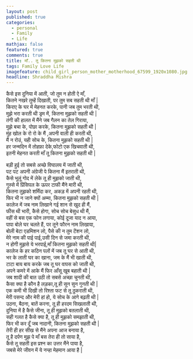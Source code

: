 ```yaml
---
layout: post
published: true
categories:
  - personal
  - Family
  - Life
mathjax: false
featured: true
comments: true
title: माँ.. तू कितना मुझको सहती थी
tags: Family Love Life
imagefeature: child_girl_person_mother_motherhood_67599_1920x1080.jpg
headline: Shraddha Mishra
---
```




कैसे इस दुनिया में आती, जो तुम न होती ऐ माँ,  
कितने नखरे तुम्हें दिखाती, पर तुम सब सहती थी माँ |  
किराए के घर में मेहनत करके, पानी जब तुम भरती थी,  
मुझे भरा करती थी ड्रम में, कितना मुझको सहती थी |  
तंगी की हालत में मैंने जब गैलन का तेल गिराया,  
मुझे बचा के, पोछा करके, कितना मुझको सहती थी |  
मुंह खोल के रो रो के मैं ,अपनी वाली ही करती थी,  
मैं न रोउं, यही सोच के, कितना मुझको सहती थी |  
हर जन्मदिन में तोहफ़ा देके,फोटो एक खिचवाती थी,   
इतनी मेहनत करती माँ तू कितना मुझको सहती थी |  
  
बड़ी हुई तो सबसे अच्छे विघालय में जाती थी,   
पट पट अपनी अंग्रेजी पे कितना मैं इतराती थी,   
कैसे भूलूं गोद में लेके तू ही मुझको जाती थी,   
गुस्से में प्रिंसिपल के ऊपर टाफी मैंने मारी थी,   
कितना तुझको शर्मिंदा कर, अकड़ में अपनी रहती थी,   
फिर भी न जाने क्यों अम्मा, कितना मुझको सहती थी |  
कालेज में जब नाम लिखाने गई शान से खुद ही मैं,   
फीस थी भारी, कैसे होगा, सोच सोच बेसुध थी मैं,   
वहीं से बस एक फोन लगाया, कोई दूजा याद न आया,   
पापा बोले घर चलते हैं, पर तूने फौरन नाम लिखाया,  
बोली बेटा एडमिशन लो, पैसे की न तुम टेंशन लो,   
मेरे नाम की पाई पाई,उसी दिन से जमा करती थी,    
न होगी मुझसे ये भरपाई,माँ कितना मुझको सहती थी|   
कालेज के हर कठिन पलों में जब तू घर से आती थी,   
भर के लाती घर का खाना, जम के मैं भी खाती थी,   
टाटा बाय बाय करके जब तू घर वापस को जाती थी,   
अपने कमरे में आके मैं फिर आँसू खूब बहाती थी |  
जब शादी की बात उठी तो सबसे अच्छा चुनती थी,   
कैसा क्या है कौन है लड़का,तू ही सुन सुन गुनती थी |  
एक कमी भी दिखी तो रिश्ता फट से तू ठुकराती थी,   
मेरी पसन्द और मेरी हां हो, ये सोच के आगे बढ़ती थी |  
उठना, बैठना, बातें करना, तू ही हरदम सिखलाती थी,  
दुनिया में है कैसे जीना, तू ही मुझको बतलाती थी,   
सही गलत है कैसे क्या है, तू ही मुझको समझाती थी,   
फिर भी कर दूँ जब नादानी, कितना मुझको सहती थी |  
तेरी ही हर सीख से मैंने अपना आज बनाया है,   
तू है दर्पण मुझ पे माँ बस तेरा ही तो साया है,   
कैसे तू सहती इस प्रश्न का उत्तर मैंने पाया है,   
जबसे मेरे जीवन में ये नन्हा मेहमान आया है |  
